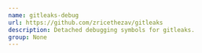 ```yaml
---
name: gitleaks-debug
url: https://github.com/zricethezav/gitleaks
description: Detached debugging symbols for gitleaks.
group: None
---
```

